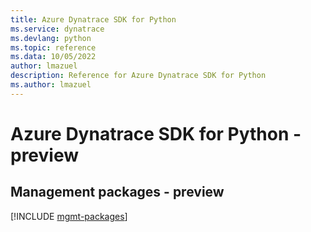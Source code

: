 ```yaml
---
title: Azure Dynatrace SDK for Python
ms.service: dynatrace
ms.devlang: python
ms.topic: reference
ms.data: 10/05/2022
author: lmazuel
description: Reference for Azure Dynatrace SDK for Python
ms.author: lmazuel
---
```

# Azure Dynatrace SDK for Python - preview

## Management packages - preview
[!INCLUDE [mgmt-packages](dynatrace-mgmt-index.md)]